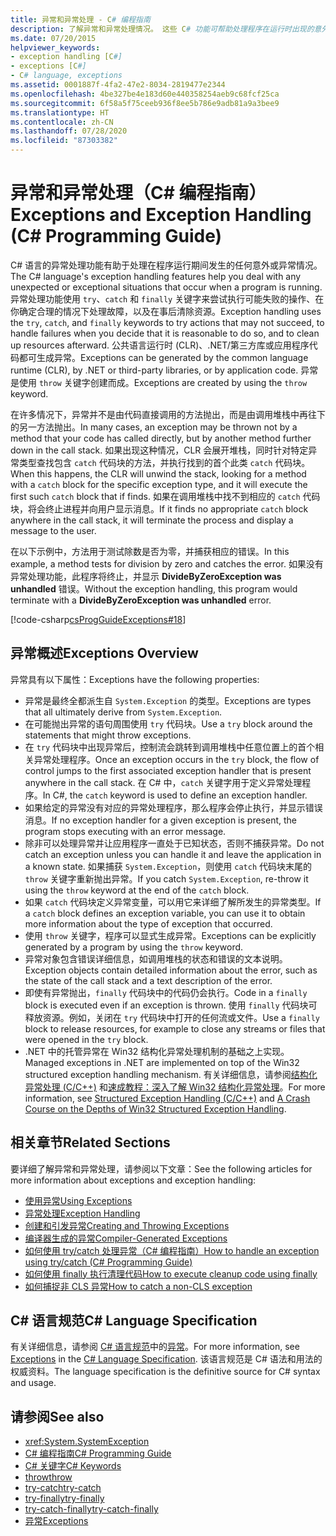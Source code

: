 ```yaml
---
title: 异常和异常处理 - C# 编程指南
description: 了解异常和异常处理情况。 这些 C# 功能可帮助处理程序在运行时出现的意外或异常情况。
ms.date: 07/20/2015
helpviewer_keywords:
- exception handling [C#]
- exceptions [C#]
- C# language, exceptions
ms.assetid: 0001887f-4fa2-47e2-8034-2819477e2344
ms.openlocfilehash: 4be327be4e183d60e440358254aeb9c68fcf25ca
ms.sourcegitcommit: 6f58a5f75ceeb936f8ee5b786e9adb81a9a3bee9
ms.translationtype: HT
ms.contentlocale: zh-CN
ms.lasthandoff: 07/28/2020
ms.locfileid: "87303382"
---
```

# <a name="exceptions-and-exception-handling-c-programming-guide"></a><span data-ttu-id="2a9cc-104">异常和异常处理（C# 编程指南）</span><span class="sxs-lookup"><span data-stu-id="2a9cc-104">Exceptions and Exception Handling (C# Programming Guide)</span></span>

<span data-ttu-id="2a9cc-105">C# 语言的异常处理功能有助于处理在程序运行期间发生的任何意外或异常情况。</span><span class="sxs-lookup"><span data-stu-id="2a9cc-105">The C# language's exception handling features help you deal with any unexpected or exceptional situations that occur when a program is running.</span></span> <span data-ttu-id="2a9cc-106">异常处理功能使用 `try`、`catch` 和 `finally` 关键字来尝试执行可能失败的操作、在你确定合理的情况下处理故障，以及在事后清除资源。</span><span class="sxs-lookup"><span data-stu-id="2a9cc-106">Exception handling uses the `try`, `catch`, and `finally` keywords to try actions that may not succeed, to handle failures when you decide that it is reasonable to do so, and to clean up resources afterward.</span></span> <span data-ttu-id="2a9cc-107">公共语言运行时 (CLR)、.NET/第三方库或应用程序代码都可生成异常。</span><span class="sxs-lookup"><span data-stu-id="2a9cc-107">Exceptions can be generated by the common language runtime (CLR), by .NET or third-party libraries, or by application code.</span></span> <span data-ttu-id="2a9cc-108">异常是使用 `throw` 关键字创建而成。</span><span class="sxs-lookup"><span data-stu-id="2a9cc-108">Exceptions are created by using the `throw` keyword.</span></span>

<span data-ttu-id="2a9cc-109">在许多情况下，异常并不是由代码直接调用的方法抛出，而是由调用堆栈中再往下的另一方法抛出。</span><span class="sxs-lookup"><span data-stu-id="2a9cc-109">In many cases, an exception may be thrown not by a method that your code has called directly, but by another method further down in the call stack.</span></span> <span data-ttu-id="2a9cc-110">如果出现这种情况，CLR 会展开堆栈，同时针对特定异常类型查找包含 `catch` 代码块的方法，并执行找到的首个此类 `catch` 代码块。</span><span class="sxs-lookup"><span data-stu-id="2a9cc-110">When this happens, the CLR will unwind the stack, looking for a method with a `catch` block for the specific exception type, and it will execute the first such `catch` block that if finds.</span></span> <span data-ttu-id="2a9cc-111">如果在调用堆栈中找不到相应的 `catch` 代码块，将会终止进程并向用户显示消息。</span><span class="sxs-lookup"><span data-stu-id="2a9cc-111">If it finds no appropriate `catch` block anywhere in the call stack, it will terminate the process and display a message to the user.</span></span>

<span data-ttu-id="2a9cc-112">在以下示例中，方法用于测试除数是否为零，并捕获相应的错误。</span><span class="sxs-lookup"><span data-stu-id="2a9cc-112">In this example, a method tests for division by zero and catches the error.</span></span> <span data-ttu-id="2a9cc-113">如果没有异常处理功能，此程序将终止，并显示 **DivideByZeroException was unhandled** 错误。</span><span class="sxs-lookup"><span data-stu-id="2a9cc-113">Without the exception handling, this program would terminate with a **DivideByZeroException was unhandled** error.</span></span>

[!code-csharp[csProgGuideExceptions#18](~/samples/snippets/csharp/VS_Snippets_VBCSharp/csProgGuideExceptions/CS/Exceptions.cs#18)]

## <a name="exceptions-overview"></a><span data-ttu-id="2a9cc-114">异常概述</span><span class="sxs-lookup"><span data-stu-id="2a9cc-114">Exceptions Overview</span></span>

<span data-ttu-id="2a9cc-115">异常具有以下属性：</span><span class="sxs-lookup"><span data-stu-id="2a9cc-115">Exceptions have the following properties:</span></span>

- <span data-ttu-id="2a9cc-116">异常是最终全都派生自 `System.Exception` 的类型。</span><span class="sxs-lookup"><span data-stu-id="2a9cc-116">Exceptions are types that all ultimately derive from `System.Exception`.</span></span>
- <span data-ttu-id="2a9cc-117">在可能抛出异常的语句周围使用 `try` 代码块。</span><span class="sxs-lookup"><span data-stu-id="2a9cc-117">Use a `try` block around the statements that might throw exceptions.</span></span>
- <span data-ttu-id="2a9cc-118">在 `try` 代码块中出现异常后，控制流会跳转到调用堆栈中任意位置上的首个相关异常处理程序。</span><span class="sxs-lookup"><span data-stu-id="2a9cc-118">Once an exception occurs in the `try` block, the flow of control jumps to the first associated exception handler that is present anywhere in the call stack.</span></span> <span data-ttu-id="2a9cc-119">在 C# 中，`catch` 关键字用于定义异常处理程序。</span><span class="sxs-lookup"><span data-stu-id="2a9cc-119">In C#, the `catch` keyword is used to define an exception handler.</span></span>
- <span data-ttu-id="2a9cc-120">如果给定的异常没有对应的异常处理程序，那么程序会停止执行，并显示错误消息。</span><span class="sxs-lookup"><span data-stu-id="2a9cc-120">If no exception handler for a given exception is present, the program stops executing with an error message.</span></span>
- <span data-ttu-id="2a9cc-121">除非可以处理异常并让应用程序一直处于已知状态，否则不捕获异常。</span><span class="sxs-lookup"><span data-stu-id="2a9cc-121">Do not catch an exception unless you can handle it and leave the application in a known state.</span></span> <span data-ttu-id="2a9cc-122">如果捕获 `System.Exception`，则使用 `catch` 代码块末尾的 `throw` 关键字重新抛出异常。</span><span class="sxs-lookup"><span data-stu-id="2a9cc-122">If you catch `System.Exception`, re-throw it using the `throw` keyword at the end of the `catch` block.</span></span>
- <span data-ttu-id="2a9cc-123">如果 `catch` 代码块定义异常变量，可以用它来详细了解所发生的异常类型。</span><span class="sxs-lookup"><span data-stu-id="2a9cc-123">If a `catch` block defines an exception variable, you can use it to obtain more information about the type of exception that occurred.</span></span>
- <span data-ttu-id="2a9cc-124">使用 `throw` 关键字，程序可以显式生成异常。</span><span class="sxs-lookup"><span data-stu-id="2a9cc-124">Exceptions can be explicitly generated by a program by using the `throw` keyword.</span></span>
- <span data-ttu-id="2a9cc-125">异常对象包含错误详细信息，如调用堆栈的状态和错误的文本说明。</span><span class="sxs-lookup"><span data-stu-id="2a9cc-125">Exception objects contain detailed information about the error, such as the state of the call stack and a text description of the error.</span></span>
- <span data-ttu-id="2a9cc-126">即使有异常抛出，`finally` 代码块中的代码仍会执行。</span><span class="sxs-lookup"><span data-stu-id="2a9cc-126">Code in a `finally` block is executed even if an exception is thrown.</span></span> <span data-ttu-id="2a9cc-127">使用 `finally` 代码块可释放资源。例如，关闭在 `try` 代码块中打开的任何流或文件。</span><span class="sxs-lookup"><span data-stu-id="2a9cc-127">Use a `finally` block to release resources, for example to close any streams or files that were opened in the `try` block.</span></span>
- <span data-ttu-id="2a9cc-128">.NET 中的托管异常在 Win32 结构化异常处理机制的基础之上实现。</span><span class="sxs-lookup"><span data-stu-id="2a9cc-128">Managed exceptions in .NET are implemented on top of the Win32 structured exception handling mechanism.</span></span> <span data-ttu-id="2a9cc-129">有关详细信息，请参阅[结构化异常处理 (C/C++)](/cpp/cpp/structured-exception-handling-c-cpp) 和[速成教程：深入了解 Win32 结构化异常处理](http://bytepointer.com/resources/pietrek_crash_course_depths_of_win32_seh.htm)。</span><span class="sxs-lookup"><span data-stu-id="2a9cc-129">For more information, see [Structured Exception Handling (C/C++)](/cpp/cpp/structured-exception-handling-c-cpp) and [A Crash Course on the Depths of Win32 Structured Exception Handling](http://bytepointer.com/resources/pietrek_crash_course_depths_of_win32_seh.htm).</span></span>

## <a name="related-sections"></a><span data-ttu-id="2a9cc-130">相关章节</span><span class="sxs-lookup"><span data-stu-id="2a9cc-130">Related Sections</span></span>

<span data-ttu-id="2a9cc-131">要详细了解异常和异常处理，请参阅以下文章：</span><span class="sxs-lookup"><span data-stu-id="2a9cc-131">See the following articles for more information about exceptions and exception handling:</span></span>

- [<span data-ttu-id="2a9cc-132">使用异常</span><span class="sxs-lookup"><span data-stu-id="2a9cc-132">Using Exceptions</span></span>](using-exceptions.md)
- [<span data-ttu-id="2a9cc-133">异常处理</span><span class="sxs-lookup"><span data-stu-id="2a9cc-133">Exception Handling</span></span>](exception-handling.md)
- [<span data-ttu-id="2a9cc-134">创建和引发异常</span><span class="sxs-lookup"><span data-stu-id="2a9cc-134">Creating and Throwing Exceptions</span></span>](creating-and-throwing-exceptions.md)
- [<span data-ttu-id="2a9cc-135">编译器生成的异常</span><span class="sxs-lookup"><span data-stu-id="2a9cc-135">Compiler-Generated Exceptions</span></span>](compiler-generated-exceptions.md)
- [<span data-ttu-id="2a9cc-136">如何使用 try/catch 处理异常（C# 编程指南）</span><span class="sxs-lookup"><span data-stu-id="2a9cc-136">How to handle an exception using try/catch (C# Programming Guide)</span></span>](how-to-handle-an-exception-using-try-catch.md)
- [<span data-ttu-id="2a9cc-137">如何使用 finally 执行清理代码</span><span class="sxs-lookup"><span data-stu-id="2a9cc-137">How to execute cleanup code using finally</span></span>](how-to-execute-cleanup-code-using-finally.md)
- [<span data-ttu-id="2a9cc-138">如何捕捉非 CLS 异常</span><span class="sxs-lookup"><span data-stu-id="2a9cc-138">How to catch a non-CLS exception</span></span>](how-to-catch-a-non-cls-exception.md)

## <a name="c-language-specification"></a><span data-ttu-id="2a9cc-139">C# 语言规范</span><span class="sxs-lookup"><span data-stu-id="2a9cc-139">C# Language Specification</span></span>

<span data-ttu-id="2a9cc-140">有关详细信息，请参阅 [C# 语言规范](/dotnet/csharp/language-reference/language-specification/introduction)中的[异常](~/_csharplang/spec/exceptions.md)。</span><span class="sxs-lookup"><span data-stu-id="2a9cc-140">For more information, see [Exceptions](~/_csharplang/spec/exceptions.md) in the [C# Language Specification](/dotnet/csharp/language-reference/language-specification/introduction).</span></span> <span data-ttu-id="2a9cc-141">该语言规范是 C# 语法和用法的权威资料。</span><span class="sxs-lookup"><span data-stu-id="2a9cc-141">The language specification is the definitive source for C# syntax and usage.</span></span>

## <a name="see-also"></a><span data-ttu-id="2a9cc-142">请参阅</span><span class="sxs-lookup"><span data-stu-id="2a9cc-142">See also</span></span>

- <xref:System.SystemException>
- [<span data-ttu-id="2a9cc-143">C# 编程指南</span><span class="sxs-lookup"><span data-stu-id="2a9cc-143">C# Programming Guide</span></span>](../index.md)
- [<span data-ttu-id="2a9cc-144">C# 关键字</span><span class="sxs-lookup"><span data-stu-id="2a9cc-144">C# Keywords</span></span>](../../language-reference/keywords/index.md)
- [<span data-ttu-id="2a9cc-145">throw</span><span class="sxs-lookup"><span data-stu-id="2a9cc-145">throw</span></span>](../../language-reference/keywords/throw.md)
- [<span data-ttu-id="2a9cc-146">try-catch</span><span class="sxs-lookup"><span data-stu-id="2a9cc-146">try-catch</span></span>](../../language-reference/keywords/try-catch.md)
- [<span data-ttu-id="2a9cc-147">try-finally</span><span class="sxs-lookup"><span data-stu-id="2a9cc-147">try-finally</span></span>](../../language-reference/keywords/try-finally.md)
- [<span data-ttu-id="2a9cc-148">try-catch-finally</span><span class="sxs-lookup"><span data-stu-id="2a9cc-148">try-catch-finally</span></span>](../../language-reference/keywords/try-catch-finally.md)
- [<span data-ttu-id="2a9cc-149">异常</span><span class="sxs-lookup"><span data-stu-id="2a9cc-149">Exceptions</span></span>](../../../standard/exceptions/index.md)
